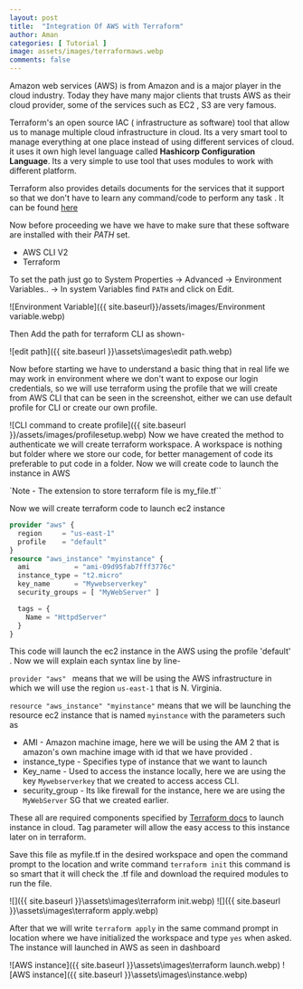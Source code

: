 ```yaml
---
layout: post
title:  "Integration Of AWS with Terraform"
author: Aman
categories: [ Tutorial ]
image: assets/images/terraformaws.webp
comments: false
---
```


Amazon web services  (AWS) is from  Amazon and is a major player in the cloud industry. Today they have many major clients that trusts AWS as their cloud provider, some of the services such as EC2 , S3 are very famous.

Terraform's an open source  IAC ( infrastructure as software) tool that allow us to manage multiple cloud infrastructure in cloud. Its a very smart tool to manage everything at one place instead of using different services of cloud. it uses it own high level language called **Hashicorp Configuration Language**. Its a very simple to use tool that uses modules to work with different platform.

Terraform also provides details documents for the services that it support so that we don't have to learn any command/code to perform any task . It can be found [here](https://www.terraform.io/docs/) 

Now before proceeding we have we have to make sure that these software are installed with their *PATH* set. 

- AWS CLI V2 
- Terraform  

To set the path just go to System Properties -> Advanced -> Environment Variables.. -> In system Variables find `PATH`  and click on Edit. 

![Environment Variable]({{ site.baseurl}}/assets/images/Environment variable.webp)

Then Add the path for terraform CLI as shown-

![edit path]({{ site.baseurl }}\assets\images\edit path.webp)

Now before starting we have to understand a basic thing that in real life we may work in environment where we don't want to expose our login credentials, so we will use terraform using the profile  that we will create from AWS CLI that can be seen in the screenshot, either we can use default profile for CLI or create our own profile. 

![CLI command to create profile]({{ site.baseurl }}/assets/images/profilesetup.webp)
Now we have created the method to authenticate we will create terraform workspace. A workspace is nothing but folder where we store our code, for better management of code its preferable to put code in a folder. Now we will create code to launch the instance in AWS 

`Note - The extension to store terraform file is my_file.tf`` 

Now we will create terraform code to launch ec2 instance

```terraform
provider "aws" {
  region     = "us-east-1"
  profile    = "default"
}
resource "aws_instance" "myinstance" {
  ami           = "ami-09d95fab7fff3776c"
  instance_type = "t2.micro"
  key_name      = "Mywebserverkey"
  security_groups = [ "MyWebServer" ]

  tags = {
    Name = "HttpdServer"
  }
}
```

This code will launch the ec2 instance in the AWS using the profile 'default' . Now we will explain each syntax line by line- 

`provider "aws" ` means that we will be using the AWS infrastructure in which we will use the region `us-east-1`  that is N. Virginia.

 `resource "aws_instance" "myinstance"` means that we will be launching the resource ec2 instance that is named `myinstance`  with the parameters such as  

-  AMI  -  Amazon machine image, here we will be using the AM 2 that is amazon's own machine image with id that we have provided .
- instance_type - Specifies type of instance that we want to launch 
- Key_name - Used to access the instance locally, here we are using the key `Mywebserverkey` that we created to access  access CLI.
- security_group - Its like firewall for the instance, here we are using the `MyWebServer` SG that we created earlier.

These all are required components specified by [Terraform docs](https://www.terraform.io/docs/providers/aws/index.html) to launch instance in cloud. Tag parameter will allow the easy access to this instance later on in terraform.

Save this file as myfile.tf in the desired workspace and open the command prompt to the location and write command `terraform init` this command is so smart that it will check the .tf file and download the required modules to run the file.

![]({{ site.baseurl }}\assets\images\terraform init.webp)
![]({{ site.baseurl }}\assets\images\terraform apply.webp)

After that we will write `terraform apply` in the same command prompt in location where we have initialized the workspace and type `yes` when asked. The instance will launched in AWS as seen in dashboard 



![AWS instance]({{ site.baseurl }}\assets\images\terraform launch.webp)
![AWS instance]({{ site.baseurl }}\assets\images\instance.webp)



